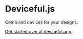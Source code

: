 # Deviceful.js

Command devices for your designs.

[Get started over at deviceful.app](https://deviceful.app/)
